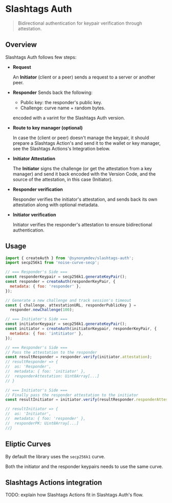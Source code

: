 # Slashtags Auth

> Bidirectional authentication for keypair verification through attestation.

## Overview

Slashtags Auth follows few steps:

- **Request**

  An **Initiator** (client or a peer) sends a request to a server or another peer.

- **Responder**
  Sends back the following:

  - Public key: the responder's public key.
  - Challenge: curve name + random bytes.

  encoded with a varint for the Slashtags Auth version.

- **Route to key manager (optional)**

  In case the (client or peer) doesn't manage the keypair, it should prepare a Slashtags Action's and send it to the wallet or key manager, see the Slashtags Actions's Integration below.

- **Initiator Attestation**

  The **Initiator** signs the challenge (or get the attestation from a key manager) and send it back encoded with the Version Code, and the source of the attestation, in this case (Initiator).

- **Responder verification**

  Responder verifies the initiator's attestation, and sends back its own attestation along with optional metadata.

- **Initiator verification**

  Initiator verifies the responder's attestation to ensure bidirectional authentication.

## Usage

```js
import { createAuth } from '@synonymdev/slashtags-auth';
import secp256k1 from 'noise-curve-secp';

// === Responder's Side ===
const responderKeypair = secp256k1.generateKeyPair();
const responder = createAuth(responderKeyPair, {
  metadata: { foo: 'responder' },
});

// Generate a new challenge and track session's timeout
const { challenge, attestationURL, responderPublicKey } =
  responder.newChallenge(100);

// === Initiator's Side ===
const initiatorKeypair = secp256k1.generateKeyPair();
const initiator = createAuth(initiatorKeypair, responderKeyPair, {
  metadata: { foo: 'intitiator' },
});

// === Responder's Side ===
// Pass the attestation to the responder
const resultResponder = responder.verify(initiator.attestation);
// resultResponder => {
//  as: 'Responder',
//  metadata: { foo: 'initiator' },
//  responderAttestation: Uint8Array[...]
// }

// === Initiator's Side ===
// Finally pass the responder attestation to the initiator
const resultInitiator = initiator.verify(resultResponder.responderAttestation);

// resultInitiator => {
//  as: 'Initiator',
//  metadata: { foo: 'responder' },
//  responderPK: Uint8Array[...]
//}
```

## Eliptic Curves

By default the library uses the `secp256k1` curve.

Both the initiator and the responder keypairs needs to use the same curve.

## Slashtags Actions integration

TODO: explain how Slashtags Actions fit in Slashtags Auth's flow.
